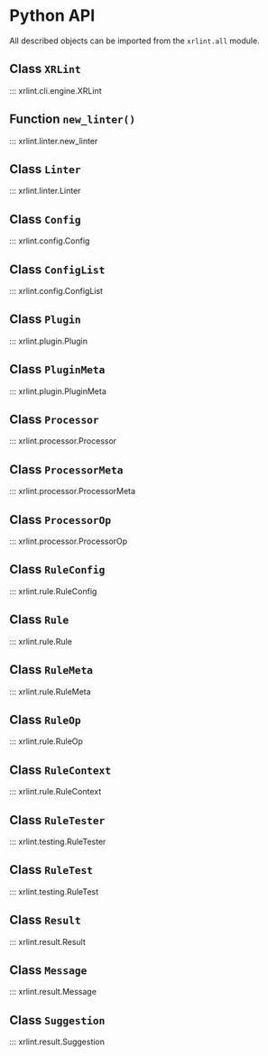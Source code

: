 # Python API

All described objects can be imported from the `xrlint.all` module.

## Class `XRLint`

::: xrlint.cli.engine.XRLint

## Function `new_linter()`

::: xrlint.linter.new_linter

## Class `Linter`

::: xrlint.linter.Linter

## Class `Config`

::: xrlint.config.Config

## Class `ConfigList`

::: xrlint.config.ConfigList

## Class `Plugin`

::: xrlint.plugin.Plugin

## Class `PluginMeta`

::: xrlint.plugin.PluginMeta

## Class `Processor`

::: xrlint.processor.Processor

## Class `ProcessorMeta`

::: xrlint.processor.ProcessorMeta

## Class `ProcessorOp`

::: xrlint.processor.ProcessorOp

## Class `RuleConfig`

::: xrlint.rule.RuleConfig

## Class `Rule`

::: xrlint.rule.Rule

## Class `RuleMeta`

::: xrlint.rule.RuleMeta

## Class `RuleOp`

::: xrlint.rule.RuleOp

## Class `RuleContext`

::: xrlint.rule.RuleContext

## Class `RuleTester`

::: xrlint.testing.RuleTester

## Class `RuleTest`

::: xrlint.testing.RuleTest

## Class `Result`

::: xrlint.result.Result

## Class `Message`

::: xrlint.result.Message

## Class `Suggestion`

::: xrlint.result.Suggestion

